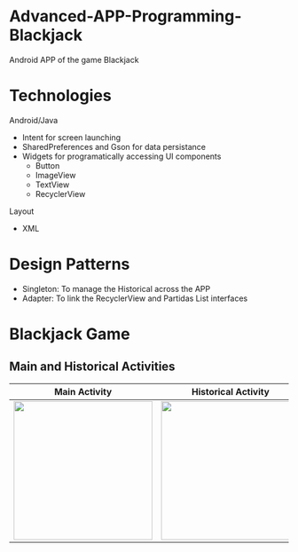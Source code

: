 # Advanced-APP-Programming-Blackjack
Android APP of the game Blackjack

# Technologies
Android/Java
* Intent for screen launching
* SharedPreferences and Gson for data persistance
* Widgets for programatically accessing UI components
    * Button
    * ImageView
    * TextView
    * RecyclerView

Layout
* XML

# Design Patterns
* Singleton: To manage the Historical across the APP
* Adapter: To link the RecyclerView and Partidas List interfaces

# Blackjack Game

## Main and Historical Activities
|Main Activity|Historical Activity|
|:-:|:-:|
|<img src="https://github.com/grimloc-aduque/Android-Blackjack/blob/master/git_images/main_activity.png" style="width:250px;"/>|<img src="https://github.com/grimloc-aduque/Android-Blackjack/blob/master/git_images/historico_activity.png" style="width:250px;"/>|
